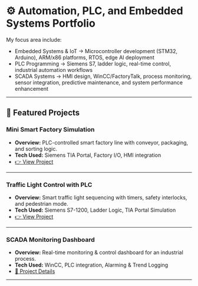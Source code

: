 # ⚙️ Automation, PLC, and Embedded Systems Portfolio

My focus area include:
- Embedded Systems & IoT → Microcontroller development (STM32, Arduino), ARM/x86 platforms, RTOS, edge AI deployment
- PLC Programming → Siemens S7, ladder logic, real-time control, industrial automation workflows
- SCADA Systems → HMI design, WinCC/FactoryTalk, process monitoring, sensor integration, predictive maintenance, and system performance enhancement

---

## 🔹 Featured Projects

### Mini Smart Factory Simulation
- **Overview:** PLC-controlled smart factory line with conveyor, packaging, and sorting logic.  
- **Tech Used:** Siemens TIA Portal, Factory I/O, HMI integration  
- [👉 View Project](projects/mini-smart-factory/README.md)

---

###  Traffic Light Control with PLC
- **Overview:** Smart traffic light sequencing with timers, safety interlocks, and pedestrian mode.  
- **Tech Used:** Siemens S7-1200, Ladder Logic, TIA Portal Simulation  
- [👉 View Project](projects/traffic-light-plc/README.md) 

---

###  SCADA Monitoring Dashboard
- **Overview:** Real-time monitoring & control dashboard for an industrial process.  
- **Tech Used:** WinCC, PLC integration, Alarming & Trend Logging  
- [📂 Project Details](projects/scada-monitoring/README.md) 

---
